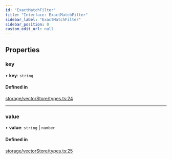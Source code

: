 ```yaml
---
id: "ExactMatchFilter"
title: "Interface: ExactMatchFilter"
sidebar_label: "ExactMatchFilter"
sidebar_position: 0
custom_edit_url: null
---
```


## Properties

### key

• **key**: `string`

#### Defined in

[storage/vectorStore/types.ts:24](https://github.com/run-llama/LlamaIndexTS/blob/main/packages/core/src/storage/vectorStore/types.ts#L24)

___

### value

• **value**: `string` \| `number`

#### Defined in

[storage/vectorStore/types.ts:25](https://github.com/run-llama/LlamaIndexTS/blob/main/packages/core/src/storage/vectorStore/types.ts#L25)
